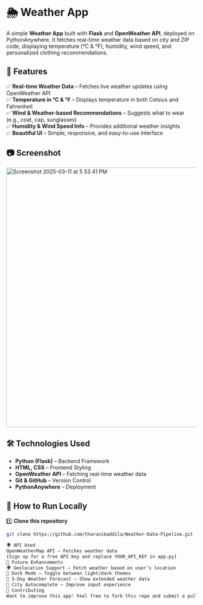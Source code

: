 # 🌦 Weather App

A simple **Weather App** built with **Flask** and **OpenWeather API**, deployed on PythonAnywhere. It fetches real-time weather data based on city and ZIP code, displaying temperature (°C & °F), humidity, wind speed, and personalized clothing recommendations.

## 🚀 Features

✅ **Real-time Weather Data** – Fetches live weather updates using OpenWeather API  
✅ **Temperature in °C & °F** – Displays temperature in both Celsius and Fahrenheit  
✅ **Wind & Weather-based Recommendations** – Suggests what to wear (e.g., coat, cap, sunglasses)  
✅ **Humidity & Wind Speed Info** – Provides additional weather insights  
✅ **Beautiful UI** – Simple, responsive, and easy-to-use interface  

## 📷 Screenshot

<img width="685" alt="Screenshot 2025-03-11 at 5 53 41 PM" src="https://github.com/user-attachments/assets/865759d2-a517-48ca-a4f0-51acff171b08" />


## 🛠️ Technologies Used

- **Python (Flask)** – Backend Framework  
- **HTML, CSS** – Frontend Styling  
- **OpenWeather API** – Fetching real-time weather data  
- **Git & GitHub** – Version Control  
- **PythonAnywhere** – Deployment  

## 📌 How to Run Locally

1️⃣ **Clone this repository**  
```bash
git clone https://github.com/tharunibaddila/Weather-Data-Pipeline.git

🌍 API Used
OpenWeatherMap API – Fetches weather data
(Sign up for a free API key and replace YOUR_API_KEY in app.py)
📌 Future Enhancements
🌍 Geolocation Support – Fetch weather based on user’s location
🎨 Dark Mode – Toggle between light/dark themes
📅 5-Day Weather Forecast – Show extended weather data
📍 City Autocomplete – Improve input experience
🤝 Contributing
Want to improve this app? Feel free to fork this repo and submit a pull request.
